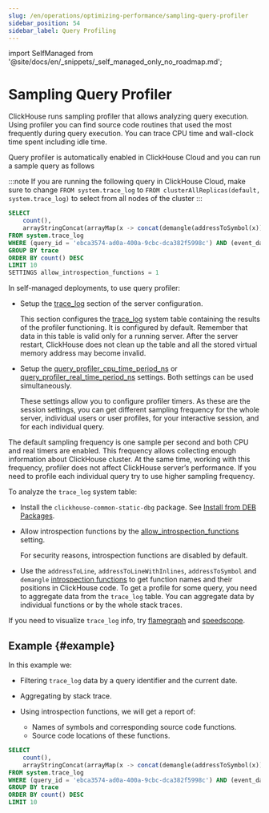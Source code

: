 ```yaml
---
slug: /en/operations/optimizing-performance/sampling-query-profiler
sidebar_position: 54
sidebar_label: Query Profiling
---
```

import SelfManaged from '@site/docs/en/_snippets/_self_managed_only_no_roadmap.md';

# Sampling Query Profiler

ClickHouse runs sampling profiler that allows analyzing query execution. Using profiler you can find source code routines that used the most frequently during query execution. You can trace CPU time and wall-clock time spent including idle time.

Query profiler is automatically enabled in ClickHouse Cloud and you can run a sample query as follows

:::note If you are running the following query in ClickHouse Cloud, make sure to change `FROM system.trace_log` to `FROM clusterAllReplicas(default, system.trace_log)` to select from all nodes of the cluster :::

``` sql
SELECT
    count(),
    arrayStringConcat(arrayMap(x -> concat(demangle(addressToSymbol(x)), '\n    ', addressToLine(x)), trace), '\n') AS sym
FROM system.trace_log
WHERE (query_id = 'ebca3574-ad0a-400a-9cbc-dca382f5998c') AND (event_date = today())
GROUP BY trace
ORDER BY count() DESC
LIMIT 10
SETTINGS allow_introspection_functions = 1
```

In self-managed deployments, to use query profiler:

- Setup the [trace_log](../../operations/server-configuration-parameters/settings.md#server_configuration_parameters-trace_log) section of the server configuration.

    This section configures the [trace_log](../../operations/system-tables/trace_log.md#system_tables-trace_log) system table containing the results of the profiler functioning. It is configured by default. Remember that data in this table is valid only for a running server. After the server restart, ClickHouse does not clean up the table and all the stored virtual memory address may become invalid.

- Setup the [query_profiler_cpu_time_period_ns](../../operations/settings/settings.md#query_profiler_cpu_time_period_ns) or [query_profiler_real_time_period_ns](../../operations/settings/settings.md#query_profiler_real_time_period_ns) settings. Both settings can be used simultaneously.

    These settings allow you to configure profiler timers. As these are the session settings, you can get different sampling frequency for the whole server, individual users or user profiles, for your interactive session, and for each individual query.

The default sampling frequency is one sample per second and both CPU and real timers are enabled. This frequency allows collecting enough information about ClickHouse cluster. At the same time, working with this frequency, profiler does not affect ClickHouse server’s performance. If you need to profile each individual query try to use higher sampling frequency.

To analyze the `trace_log` system table:

- Install the `clickhouse-common-static-dbg` package. See [Install from DEB Packages](../../getting-started/install.md#install-from-deb-packages).

- Allow introspection functions by the [allow_introspection_functions](../../operations/settings/settings.md#settings-allow_introspection_functions) setting.

    For security reasons, introspection functions are disabled by default.

- Use the `addressToLine`, `addressToLineWithInlines`, `addressToSymbol` and `demangle` [introspection functions](../../sql-reference/functions/introspection.md) to get function names and their positions in ClickHouse code. To get a profile for some query, you need to aggregate data from the `trace_log` table. You can aggregate data by individual functions or by the whole stack traces.

If you need to visualize `trace_log` info, try [flamegraph](../../interfaces/third-party/gui.md#clickhouse-flamegraph-clickhouse-flamegraph) and [speedscope](https://github.com/laplab/clickhouse-speedscope).

## Example {#example}

In this example we:

- Filtering `trace_log` data by a query identifier and the current date.

- Aggregating by stack trace.

- Using introspection functions, we will get a report of:

    - Names of symbols and corresponding source code functions.
    - Source code locations of these functions.

<!-- -->

``` sql
SELECT
    count(),
    arrayStringConcat(arrayMap(x -> concat(demangle(addressToSymbol(x)), '\n    ', addressToLine(x)), trace), '\n') AS sym
FROM system.trace_log
WHERE (query_id = 'ebca3574-ad0a-400a-9cbc-dca382f5998c') AND (event_date = today())
GROUP BY trace
ORDER BY count() DESC
LIMIT 10
```
